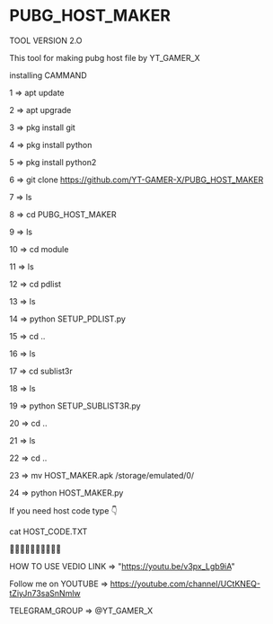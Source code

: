# PUBG_HOST_MAKER

TOOL VERSION 2.O

This tool for making pubg host file by YT_GAMER_X

installing CAMMAND 

1 => apt update

2 => apt upgrade

3 => pkg install git

4 => pkg install python

5 => pkg install python2

6 => git clone https://github.com/YT-GAMER-X/PUBG_HOST_MAKER

7 => ls

8 => cd PUBG_HOST_MAKER

9 => ls

10 => cd module

11 => ls

12 => cd pdlist

13 => ls

14 => python SETUP_PDLIST.py

15 => cd ..

16 => ls

17 => cd sublist3r

18 => ls

19 => python SETUP_SUBLIST3R.py

20 => cd ..

21 => ls

22 => cd ..

23 => mv HOST_MAKER.apk /storage/emulated/0/

24 => python HOST_MAKER.py




If you need host code type 👇

cat HOST_CODE.TXT

💖💖💖💖💖💖💖💖💖💖

HOW TO USE VEDIO LINK => "https://youtu.be/v3px_Lgb9iA"

Follow me on
YOUTUBE => https://youtube.com/channel/UCtKNEQ-tZiyJn73saSnNmlw

TELEGRAM_GROUP => @YT_GAMER_X
